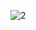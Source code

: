 ![2](https://user-images.githubusercontent.com/102614143/187501230-5cd95974-7d29-4d38-936d-0ed5e14094f8.png)
